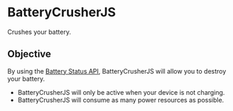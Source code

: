 BatteryCrusherJS
================

Crushes your battery.

## Objective

By using the [Battery Status API](http://www.w3.org/TR/battery-status/), BatteryCrusherJS will allow you to destroy your battery.

* BatteryCrusherJS will only be active when your device is not charging.
* BatteryCrusherJS will consume as many power resources as possible.